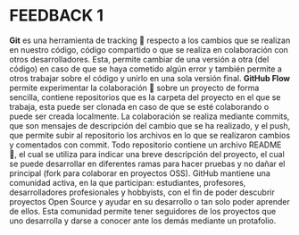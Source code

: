 # FEEDBACK 1
**Git** es una herramienta de tracking 🔎 respecto a los cambios que se realizan en nuestro código, código compartido o que se realiza en colaboración con otros desarrolladores.
Esta, permite cambiar de una versión a otra (del código) en caso de que se haya cometido algún error y también permite a otros trabajar sobre el código y unirlo en 
una sola versión final.
**GitHub Flow** permite experimentar la colaboración 👀 sobre un proyecto de forma sencilla, contiene repositorios que es la carpeta del proyecto en el que se trabaja, 
esta puede ser clonada en caso de que se esté colaborando o puede ser creada localmente. La colaboración se realiza mediante commits, que son mensajes de descripción 
del cambio que se ha realizado, y el push, que permite subir al repositorio los archivos en lo que se realizaron cambios y comentados con commit.
Todo repositorio contiene un archivo README 📖, el cual se utiliza para indicar una breve descripción del proyecto, el cual se puede desarrollar en diferentes ramas para 
hacer pruebas y no dañar el principal (fork para colaborar en proyectos OSS).
GitHub mantiene una comunidad activa, en la que participan: estudiantes, profesores, desarrolladores profesionales y hobbyists, con el fin de poder descubrir proyectos 
Open Source y ayudar en su desarrollo o tan solo poder aprender de ellos. Esta comunidad permite tener seguidores de los proyectos que uno desarrolla y darse a conocer 
ante los demás mediante un protafolio.
